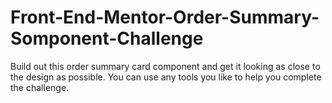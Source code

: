# Front-End-Mentor-Order-Summary-Somponent-Challenge
Build out this order summary card component and get it looking as close to the design as possible.  You can use any tools you like to help you complete the challenge.
